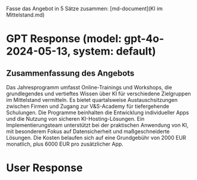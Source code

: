 
Fasse das Angebot in 5 Sätze zusammen:
[md-document](KI im Mittelstand.md)


# GPT Response (model: gpt-4o-2024-05-13, system: default)
## Zusammenfassung des Angebots

Das Jahresprogramm umfasst Online-Trainings und Workshops, die grundlegendes und vertieftes Wissen über KI für verschiedene Zielgruppen im Mittelstand vermitteln. Es bietet quartalsweise Austauschsitzungen zwischen Firmen und Zugang zur V&S-Academy für tiefergehende Schulungen. Die Programme beinhalten die Entwicklung individueller Apps und die Nutzung von sicheren KI-Hosting-Lösungen. Ein Implementierungsteam unterstützt bei der praktischen Anwendung von KI, mit besonderem Fokus auf Datensicherheit und maßgeschneiderte Lösungen. Die Kosten belaufen sich auf eine Grundgebühr von 2000 EUR monatlich, plus 6000 EUR pro zusätzlicher App.

# User Response
